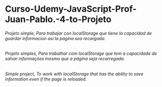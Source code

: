 # Curso-Udemy-JavaScript-Prof-Juan-Pablo.-4-to-Projeto
<h6>Projeto simple, Para trabajar con localStorage que tiene la capacidad de guardar informacion asi la pagina sea recargada.</h6>

<h6>Projeto simples, Para trabalhar com localStorage que tem a capacidade de salvar informações mesmo que a página seja recarregada.</h6>

<h6>Simple project, To work with localStorage that has the ability to save information even if the page is reloaded.</h6>
